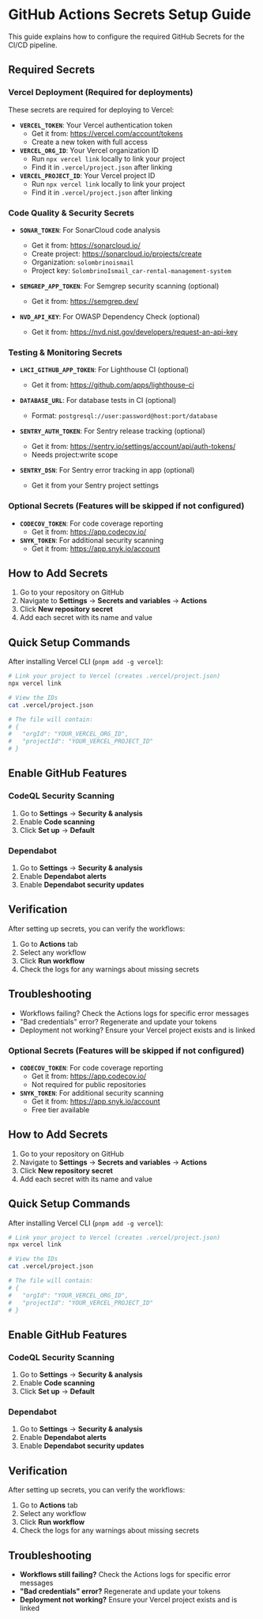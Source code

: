 # GitHub Actions Secrets Setup Guide

This guide explains how to configure the required GitHub Secrets for the CI/CD pipeline.

## Required Secrets

### Vercel Deployment (Required for deployments)

These secrets are required for deploying to Vercel:

- **`VERCEL_TOKEN`**: Your Vercel authentication token
  - Get it from: https://vercel.com/account/tokens
  - Create a new token with full access
- **`VERCEL_ORG_ID`**: Your Vercel organization ID
  - Run `npx vercel link` locally to link your project
  - Find it in `.vercel/project.json` after linking
- **`VERCEL_PROJECT_ID`**: Your Vercel project ID
  - Run `npx vercel link` locally to link your project
  - Find it in `.vercel/project.json` after linking

### Code Quality & Security Secrets

- **`SONAR_TOKEN`**: For SonarCloud code analysis
  - Get it from: https://sonarcloud.io/
  - Create project: https://sonarcloud.io/projects/create
  - Organization: `solombrinoismail`
  - Project key: `SolombrinoIsmail_car-rental-management-system`

- **`SEMGREP_APP_TOKEN`**: For Semgrep security scanning (optional)
  - Get it from: https://semgrep.dev/

- **`NVD_API_KEY`**: For OWASP Dependency Check (optional)
  - Get it from: https://nvd.nist.gov/developers/request-an-api-key

### Testing & Monitoring Secrets

- **`LHCI_GITHUB_APP_TOKEN`**: For Lighthouse CI (optional)
  - Get it from: https://github.com/apps/lighthouse-ci

- **`DATABASE_URL`**: For database tests in CI (optional)
  - Format: `postgresql://user:password@host:port/database`

- **`SENTRY_AUTH_TOKEN`**: For Sentry release tracking (optional)
  - Get it from: https://sentry.io/settings/account/api/auth-tokens/
  - Needs project:write scope

- **`SENTRY_DSN`**: For Sentry error tracking in app (optional)
  - Get it from your Sentry project settings

### Optional Secrets (Features will be skipped if not configured)

- **`CODECOV_TOKEN`**: For code coverage reporting
  - Get it from: https://app.codecov.io/
- **`SNYK_TOKEN`**: For additional security scanning
  - Get it from: https://app.snyk.io/account

## How to Add Secrets

1. Go to your repository on GitHub
2. Navigate to **Settings** → **Secrets and variables** → **Actions**
3. Click **New repository secret**
4. Add each secret with its name and value

## Quick Setup Commands

After installing Vercel CLI (`pnpm add -g vercel`):

```bash
# Link your project to Vercel (creates .vercel/project.json)
npx vercel link

# View the IDs
cat .vercel/project.json

# The file will contain:
# {
#   "orgId": "YOUR_VERCEL_ORG_ID",
#   "projectId": "YOUR_VERCEL_PROJECT_ID"
# }
```

## Enable GitHub Features

### CodeQL Security Scanning

1. Go to **Settings** → **Security & analysis**
2. Enable **Code scanning**
3. Click **Set up** → **Default**

### Dependabot

1. Go to **Settings** → **Security & analysis**
2. Enable **Dependabot alerts**
3. Enable **Dependabot security updates**

## Verification

After setting up secrets, you can verify the workflows:

1. Go to **Actions** tab
2. Select any workflow
3. Click **Run workflow**
4. Check the logs for any warnings about missing secrets

## Troubleshooting

- Workflows failing? Check the Actions logs for specific error messages
- "Bad credentials" error? Regenerate and update your tokens
- Deployment not working? Ensure your Vercel project exists and is linked
### Optional Secrets (Features will be skipped if not configured)

- **`CODECOV_TOKEN`**: For code coverage reporting
  - Get it from: https://app.codecov.io/
  - Not required for public repositories
- **`SNYK_TOKEN`**: For additional security scanning
  - Get it from: https://app.snyk.io/account
  - Free tier available

## How to Add Secrets

1. Go to your repository on GitHub
2. Navigate to **Settings** → **Secrets and variables** → **Actions**
3. Click **New repository secret**
4. Add each secret with its name and value

## Quick Setup Commands

After installing Vercel CLI (`pnpm add -g vercel`):

```bash
# Link your project to Vercel (creates .vercel/project.json)
npx vercel link

# View the IDs
cat .vercel/project.json

# The file will contain:
# {
#   "orgId": "YOUR_VERCEL_ORG_ID",
#   "projectId": "YOUR_VERCEL_PROJECT_ID"
# }
```

## Enable GitHub Features

### CodeQL Security Scanning

1. Go to **Settings** → **Security & analysis**
2. Enable **Code scanning**
3. Click **Set up** → **Default**

### Dependabot

1. Go to **Settings** → **Security & analysis**
2. Enable **Dependabot alerts**
3. Enable **Dependabot security updates**

## Verification

After setting up secrets, you can verify the workflows:

1. Go to **Actions** tab
2. Select any workflow
3. Click **Run workflow**
4. Check the logs for any warnings about missing secrets

## Troubleshooting

- **Workflows still failing?** Check the Actions logs for specific error messages
- **"Bad credentials" error?** Regenerate and update your tokens
- **Deployment not working?** Ensure your Vercel project exists and is linked
